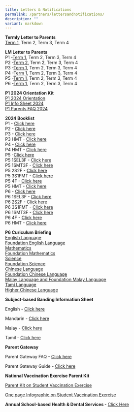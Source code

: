 ```yaml
---
title: Letters & Notifications
permalink: /partners/lettersandnotifications/
description: ""
variant: markdown
---
```

**Termly Letter to Parents**
<br>
[Term 1](/files/Term_1_Letter_to_Parents_2024.pdf), Term 2, Term 3, Term 4

**LM Letter to Parents**
<br>
P1 -[Term 1](/files/2024%20LM%20Letter/Term%201/P1_Term_1_Level_Letter_2024_Final.pdf), Term 2, Term 3, Term 4
<br>
P2 -[Term 2](/files/2024%20LM%20Letter/Term%201/P2_Term_1_Level_Letter_2024.pdf), Term 2, Term 3, Term 4
<br>
P3 -[Term 1](/files/2024%20LM%20Letter/Term%201/P3_Term_1_Level_Letter_2024.pdf), Term 2, Term 3, Term 4
<br>
P4 -[Term 1](/files/2024%20LM%20Letter/Term%201/P4_Term_1_Level_Letter_2024.pdf), Term 2, Term 3, Term 4
<br>
P5 -[Term 1](/files/2024%20LM%20Letter/Term%201/P5_Term_1_Level_Letter_2024_.pdf), Term 2, Term 3, Term 4
<br>
P6 -[Term 1](/files/2024%20LM%20Letter/Term%201/P6_Term_1_Level_Letter_2024_.pdf), Term 2, Term 3, Term 4

**P1 2024 Orientation Kit**<br>
[P1 2024 Orientation](/files/P1_2024_Orientation_smaller_compressed.pdf) <br>
[P1 Info Sheet 2024](/files/P1_Information_Sheet__1_2024_.pdf) <br>
[P1 Parents FAQ 2024](/files/Primary_1_Parents_FAQ_2024.pdf)

**2024 Booklist**  
P1 - [Click here](/files/2024%20Booklist/Ngee_Ann_Booklist_2024_Primary_1_v2.pdf)
<br>P2 - [Click here](/files/2024%20Booklist/Ngee_Ann_Booklist_2024_Primary_2.pdf)
<br>P3 - [Click here](/files/2024%20Booklist/Ngee_Ann_Booklist_2024_Primary_3.pdf)
<br>P3 HMT - [Click here](/files/2024%20Booklist/Ngee_Ann_Booklist_2024_Primary_3_HMT.pdf)
<br>P4 - [Click here](/files/2024%20Booklist/Ngee_Ann_Booklist_2024_Primary_4.pdf)
<br>P4 HMT - [Click here](/files/2024%20Booklist/Ngee_Ann_Booklist_2024_Primary_4_HMT.pdf)
<br>P5 -[Click here](/files/2024%20Booklist/Ngee_Ann_Booklist_2024_Primary_5.pdf)
<br>P5 1SEL3F - [Click here](/files/2024%20Booklist/Ngee_Ann_Booklist_2024_Primary_5_1SEL3F.pdf)
<br>P5 1SMT3F - [Click here](/files/2024%20Booklist/Ngee_Ann_Booklist_2024_Primary_5_1SMT3F.pdf)
<br>P5 2S2F - [Click here](/files/2024%20Booklist/Ngee_Ann_Booklist_2024_Primary_5_2S2F.pdf)
<br> P5 3S1FMT - [Click here](/files/2024%20Booklist/Ngee_Ann_Booklist_2024_Primary_5_3S1FMT.pdf)
<br>P5 4F - [Click here](/files/2024%20Booklist/Ngee_Ann_Booklist_2024_Primary_5_4F.pdf)
<br> P5 HMT - [Click here](/files/2024%20Booklist/Ngee_Ann_Booklist_2024_Primary_5_HMT.pdf)
<br>P6 - [Click here](/files/2024%20Booklist/Ngee_Ann_Booklist_2024_Primary_6.pdf)
<br>P6 1SEL3F - [Click here](/files/2024%20Booklist/Ngee_Ann_Booklist_2024_Primary_6_1SEL3F.pdf)
<br>P6 2S2F - [Click here](/files/2024%20Booklist/Ngee_Ann_Booklist_2024_Primary_6_2S2F.pdf)
<br> P6 3S1FMT - [Click here](/files/2024%20Booklist/Ngee_Ann_Booklist_2024_Primary_6_3S1FMT.pdf)
<br> P6 1SMT3F - [Click here](/files/2024%20Booklist/Ngee_Ann_Booklist_2024_Primary_6_1SMT3F.pdf)
<br>P6 4F - [Click here](/files/2024%20Booklist/Ngee_Ann_Booklist_2024_Primary_6_4F.pdf)
<br>P6 HMT - [Click here](/files/2024%20Booklist/Ngee_Ann_Booklist_2024_Primary_6_HMT.pdf)

**P6 Curiculum Briefing**
<br>
[English Language]()
<br>[Foundation English Language]()
<br>[Mathematics]()
<br>[Foundation Mathematics]()
<br>[Science]()
<br>[Foundation Science]()
<br>[Chinese Language]()
<br>[Foundation Chinese Language]()
<br>[Malay Language and Foundation Malay Language]()
<br>[Tami Language]()
<br>[Higher Chinese Language]()

**Subject-based Banding Information Sheet**

English -&nbsp;[Click here](/files/MOE_SBB_ENG_revised%201%20Mar%202018.pdf)

Mandarin -&nbsp;[Click here](/files/MOE_SBB_CHI_revised%201%20Mar%202018.pdf)

Malay -&nbsp;[Click here](/files/MOE_SBB_ML_revised%201%20Mar%202018.pdf)

Tamil -&nbsp;[Click here](/files/MOE_SBB_TL_revised%201%20Mar%202018.pdf)

**Parent Gateway**

Parent Gateway FAQ -&nbsp;[Click here](/files/Annexes%20to%20Letter%20to%20Parents.pdf)

Parent Gateway Guide -&nbsp;[Click here](/files/Parents%20Gateway%20User%20Guide.pdf)


**National Vaccination Exercise Parent Kit**

[Parent Kit on Student Vaccination Exercise](/files/Resource%202%20Parent%20Kit%20on%20Student%20Vaccination%20Exercise.pdf)

[One page Infographic on Student Vaccination Exercise](/files/Resource%203%20One%20page%20Infographic%20on%20Student%20Vaccination%20Exercise.pdf)

  



**Annual School-based Health &amp; Dental Services -**&nbsp;[Click Here](/files/Letter%20to%20P1%20Parents_Final.pdf)




  



  

